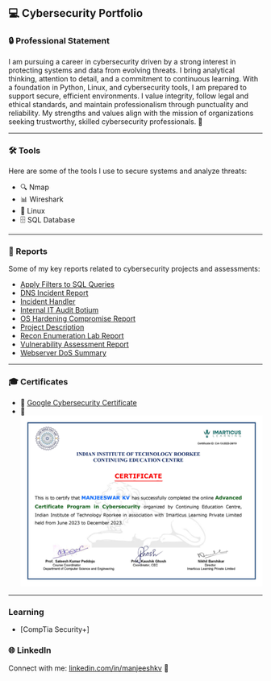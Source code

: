 ## 💻 Cybersecurity Portfolio  

### 🔒 Professional Statement  

I am pursuing a career in cybersecurity driven by a strong interest in protecting systems and data from evolving threats. I bring analytical thinking, attention to detail, and a commitment to continuous learning. With a foundation in Python, Linux, and cybersecurity tools, I am prepared to support secure, efficient environments. I value integrity, follow legal and ethical standards, and maintain professionalism through punctuality and reliability. My strengths and values align with the mission of organizations seeking trustworthy, skilled cybersecurity professionals. 🔐  

---

### 🛠 Tools  

Here are some of the tools I use to secure systems and analyze threats:  

- 🔍 Nmap  
- 📊 Wireshark  
- 🐧 Linux  
- 🗄 SQL Database  

---

### 📑 Reports  

Some of my key reports related to cybersecurity projects and assessments:  

- [Apply Filters to SQL Queries](./Reports/Apply%20Filters%20to%20SQL%20Queries.pdf)  
- [DNS Incident Report](./Reports/dns-incident-report.pdf)  
- [Incident Handler](./Reports/Incident%20Handler.pdf)  
- [Internal IT Audit Botium](./Reports/internal-it-audit-botium.pdf)  
- [OS Hardening Compromise Report](./Reports/os-hardening-compromise-report.pdf)  
- [Project Description](./Reports/Project%20Description.pdf)  
- [Recon Enumeration Lab Report](./Reports/Recon_Enumeration_Lab_Report.pdf)  
- [Vulnerability Assessment Report](./Reports/Vulnerability%20Assessment%20Report.pdf)  
- [Webserver DoS Summary](./Reports/webserver-dos-summary.pdf)  

---

### 🎓 Certificates  

- 📜 [Google Cybersecurity Certificate](./Certificate/Google%20Cybersecurity%20Certificate.pdf)  
- 🏅 ![IIT Roorkee Certificate](./Certificate/IIT_roorkee.jpg)  

---

### Learning 
 - [CompTia Security+]

### 🌐 LinkedIn  

Connect with me: [linkedin.com/in/manjeeshkv](https://www.linkedin.com/in/manjeeshkv) 🔗
